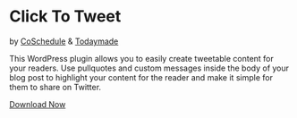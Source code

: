 Click To Tweet
==============
by [CoSchedule](http://coschedule.com) & [Todaymade](http://todaymade.com)

This WordPress plugin allows you to easily create tweetable content for your readers. Use pullquotes and custom messages inside the body of your blog post to highlight your content for the reader and make it simple for them to share on Twitter.

[Download Now](coschedule.com/click-to-tweet)